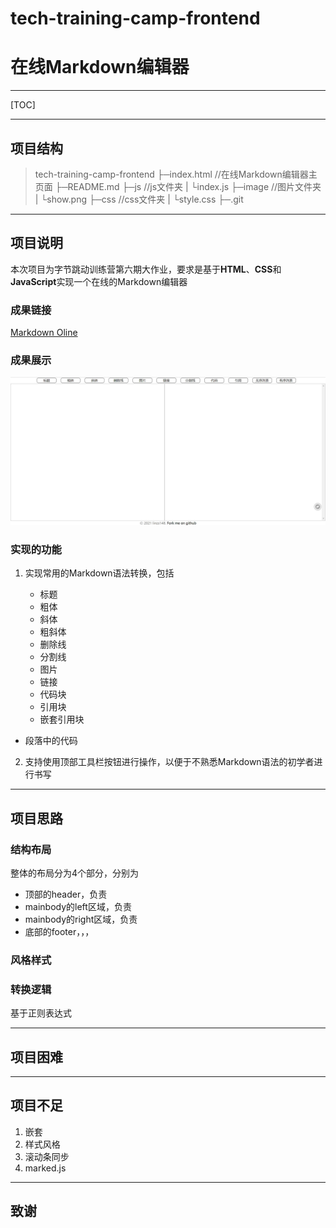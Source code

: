 # tech-training-camp-frontend


# 在线Markdown编辑器



---



[TOC]

---



## 项目结构



> tech-training-camp-frontend
> ├─index.html //在线Markdown编辑器主页面
> ├─README.md
> ├─js //js文件夹
> | └index.js
> ├─image //图片文件夹
> |   └show.png
> ├─css //css文件夹
> |  └style.css
> ├─.git



---



## 项目说明



本次项目为字节跳动训练营第六期大作业，要求是基于**HTML**、**CSS**和**JavaScript**实现一个在线的Markdown编辑器

### 成果链接

[Markdown Oline](https://linzs148.github.io/tech-training-camp-frontend/)

### 成果展示

![](image/show.png)

### 实现的功能

1. 实现常用的Markdown语法转换，包括

   * 标题
   * 粗体
   * 斜体
   * 粗斜体
   * 删除线
   * 分割线
   * 图片
   * 链接
   * 代码块
   * 引用块
   * 嵌套引用块
* 段落中的代码
2. 支持使用顶部工具栏按钮进行操作，以便于不熟悉Markdown语法的初学者进行书写



---



## 项目思路

### 结构布局

整体的布局分为4个部分，分别为

* 顶部的header，负责
* mainbody的left区域，负责
* mainbody的right区域，负责
* 底部的footer，，，

### 风格样式



### 转换逻辑

基于正则表达式



---



## 项目困难



---



## 项目不足

1. 嵌套
2. 样式风格
3. 滚动条同步
4. marked.js



---



## 致谢